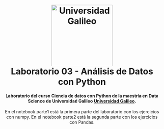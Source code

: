 <h1 align="center">
<br>
  <a href="https://www.galileo.edu/"><img src="https://estudiantes.galileo.edu/img/Logos/logo-noslogan.png" alt="Universidad Galileo" width="200"></a>
  <br>
  Laboratorio 03 - Análisis de Datos con Python
</h1>

<h4 align="center">Laboratorio del curso Ciencia de datos con Python de la maestría en Data Science de Universidad Galileo <a href="https://www.galileo.edu/" target="_blank">Universidad Galileo</a>.</h4>


<p align="center">
  En el notebook parte1 está la primera parte del laboratorio con los ejercicios con numpy. En el notebook parte2 está la segunda parte con los ejercicios con Pandas.
</p>
